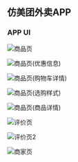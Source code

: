 ## 仿美团外卖APP

### APP UI
![商品页](http://trojan.sineava.top/meituan/01-商品页.png)

![商品页(优惠信息)](http://trojan.sineava.top/meituan/02-商品页(优惠信息).png)

![商品页(购物车详情)](http://trojan.sineava.top/meituan/03-商品页(购物车详情).png)

![商品页(选购样式)](http://trojan.sineava.top/meituan/04-商品页(选购样式).png)

![商品页(商品详情)](http://trojan.sineava.top/meituan/05-商品页(商品详情).png)

![评价页](http://trojan.sineava.top/meituan/06-评价页.png)

![评价页2](http://trojan.sineava.top/meituan/06-评价页2.png)

![商家页](http://trojan.sineava.top/meituan/06-商家页.png)
